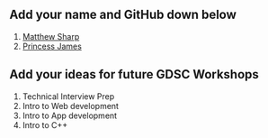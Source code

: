 ## Add your name and GitHub down below

1. [Matthew Sharp](https://github.com/MattSharp05)
2. [Princess James](https://github.com/prinj)


## Add your ideas for future GDSC Workshops

1. Technical Interview Prep
2. Intro to Web development
3. Intro to App development
4. Intro to C++

